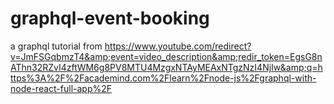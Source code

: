 # graphql-event-booking
a graphql tutorial from https://www.youtube.com/redirect?v=JmFSGqbmzT4&amp;event=video_description&amp;redir_token=EgsG8nAThn32RZvI4zftWM6g8PV8MTU4MzgxNTAyMEAxNTgzNzI4NjIw&amp;q=https%3A%2F%2Facademind.com%2Flearn%2Fnode-js%2Fgraphql-with-node-react-full-app%2F
